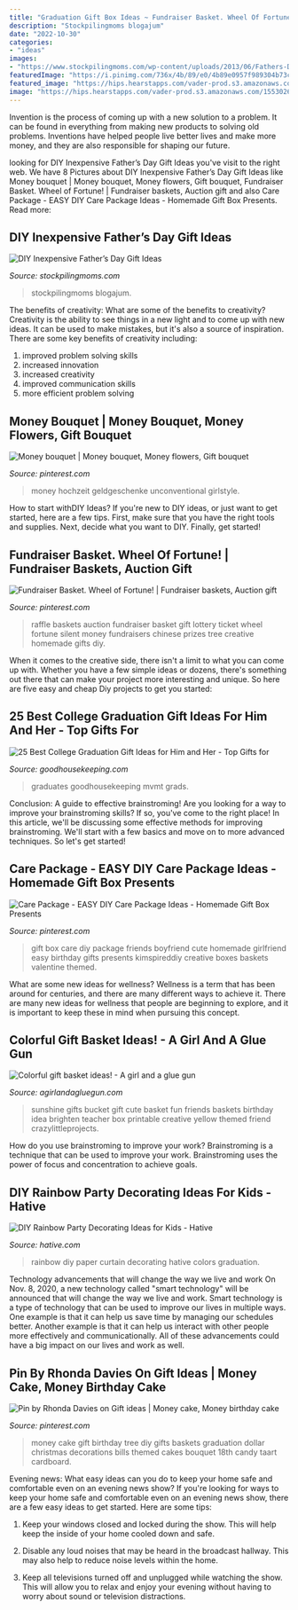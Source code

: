 ```yaml
---
title: "Graduation Gift Box Ideas ~ Fundraiser Basket. Wheel Of Fortune!"
description: "Stockpilingmoms blogajum"
date: "2022-10-30"
categories:
- "ideas"
images:
- "https://www.stockpilingmoms.com/wp-content/uploads/2013/06/Fathers-Day-Gift-2.jpg"
featuredImage: "https://i.pinimg.com/736x/4b/89/e0/4b89e0957f989304b73c2c7aef671259.jpg"
featured_image: "https://hips.hearstapps.com/vader-prod.s3.amazonaws.com/1553026324-5b56aa1a-a58d-4f2e-b54a-d690aaa4a85a.jpg?crop=1xw:0.978xh;center,top&amp;resize=480:*"
image: "https://hips.hearstapps.com/vader-prod.s3.amazonaws.com/1553026324-5b56aa1a-a58d-4f2e-b54a-d690aaa4a85a.jpg?crop=1xw:0.978xh;center,top&amp;resize=480:*"
---
```



Invention is the process of coming up with a new solution to a problem. It can be found in everything from making new products to solving old problems. Inventions have helped people live better lives and make more money, and they are also responsible for shaping our future.

	

		
looking for DIY Inexpensive Father’s Day Gift Ideas you've visit to the right web. We have 8 Pictures about DIY Inexpensive Father’s Day Gift Ideas like Money bouquet | Money bouquet, Money flowers, Gift bouquet, Fundraiser Basket. Wheel of Fortune! | Fundraiser baskets, Auction gift and also Care Package - EASY DIY Care Package Ideas - Homemade Gift Box Presents. Read more:
		
    
## DIY Inexpensive Father’s Day Gift Ideas

<img loading=lazy src="https://www.stockpilingmoms.com/wp-content/uploads/2013/06/Fathers-Day-Gift-2.jpg" onerror="this.onerror=null;this.src='https://tse2.mm.bing.net/th?id=OIP.T1ZmV3w0ZBOdZR7AHEYOEgHaJ4&amp;pid=15.1';" alt="DIY Inexpensive Father’s Day Gift Ideas">

_Source: stockpilingmoms.com_

>stockpilingmoms blogajum. 

	

The benefits of creativity: What are some of the benefits to creativity?
Creativity is the ability to see things in a new light and to come up with new ideas. It can be used to make mistakes, but it's also a source of inspiration. There are some key benefits of creativity including: 
1. improved problem solving skills 
2. increased innovation 
3. increased creativity 
4. improved communication skills 
5. more efficient problem solving 

    
## Money Bouquet | Money Bouquet, Money Flowers, Gift Bouquet

<img loading=lazy src="https://i.pinimg.com/736x/4b/89/e0/4b89e0957f989304b73c2c7aef671259.jpg" onerror="this.onerror=null;this.src='https://tse2.mm.bing.net/th?id=OIP.ziSrraX8xn6tiZiHxAhGZQHaJ3&amp;pid=15.1';" alt="Money bouquet | Money bouquet, Money flowers, Gift bouquet">

_Source: pinterest.com_

>money hochzeit geldgeschenke unconventional girlstyle. 

	

How to start withDIY Ideas?
If you're new to DIY ideas, or just want to get started, here are a few tips. First, make sure that you have the right tools and supplies. Next, decide what you want to DIY. Finally, get started!

    
## Fundraiser Basket. Wheel Of Fortune! | Fundraiser Baskets, Auction Gift

<img loading=lazy src="https://i.pinimg.com/736x/cd/1c/19/cd1c19fc2ef8486d4b7cd33bf278ad10--fundraiser-baskets-raffle-prizes.jpg" onerror="this.onerror=null;this.src='https://tse2.mm.bing.net/th?id=OIP.3yn-K-YH_OgeX8FOAI19RQHaLH&amp;pid=15.1';" alt="Fundraiser Basket. Wheel of Fortune! | Fundraiser baskets, Auction gift">

_Source: pinterest.com_

>raffle baskets auction fundraiser basket gift lottery ticket wheel fortune silent money fundraisers chinese prizes tree creative homemade gifts diy. 

	

When it comes to the creative side, there isn't a limit to what you can come up with. Whether you have a few simple ideas or dozens, there's something out there that can make your project more interesting and unique. So here are five easy and cheap Diy projects to get you started: 

    
## 25 Best College Graduation Gift Ideas For Him And Her - Top Gifts For

<img loading=lazy src="https://hips.hearstapps.com/vader-prod.s3.amazonaws.com/1553026324-5b56aa1a-a58d-4f2e-b54a-d690aaa4a85a.jpg?crop=1xw:0.978xh;center,top&amp;resize=480:*" onerror="this.onerror=null;this.src='https://tse3.mm.bing.net/th?id=OIP.TW390mqtutkIDT6iY1Wn8QHaLH&amp;pid=15.1';" alt="25 Best College Graduation Gift Ideas for Him and Her - Top Gifts for">

_Source: goodhousekeeping.com_

>graduates goodhousekeeping mvmt grads. 

	

Conclusion: A guide to effective brainstroming!
Are you looking for a way to improve your brainstroming skills? If so, you've come to the right place! In this article, we'll be discussing some effective methods for improving brainstroming. We'll start with a few basics and move on to more advanced techniques. So let's get started!

    
## Care Package - EASY DIY Care Package Ideas - Homemade Gift Box Presents

<img loading=lazy src="https://i.pinimg.com/736x/52/25/77/5225778ee3d4ba5cfa6a5fc6cbf8f292.jpg" onerror="this.onerror=null;this.src='https://tse1.mm.bing.net/th?id=OIP.6kI0vWn5H9dUEjh2948XGgHaNM&amp;pid=15.1';" alt="Care Package - EASY DIY Care Package Ideas - Homemade Gift Box Presents">

_Source: pinterest.com_

>gift box care diy package friends boyfriend cute homemade girlfriend easy birthday gifts presents kimspireddiy creative boxes baskets valentine themed. 

	

What are some new ideas for wellness?
Wellness is a term that has been around for centuries, and there are many different ways to achieve it. There are many new ideas for wellness that people are beginning to explore, and it is important to keep these in mind when pursuing this concept.

    
## Colorful Gift Basket Ideas! - A Girl And A Glue Gun

<img loading=lazy src="https://www.agirlandagluegun.com/wp-content/uploads/2016/01/ba09b84025c4f57c41463c50a395ef83.jpg" onerror="this.onerror=null;this.src='https://tse4.mm.bing.net/th?id=OIP.bR_jFee1XvxYyOmIfFj2NwHaLE&amp;pid=15.1';" alt="Colorful gift basket ideas! - A girl and a glue gun">

_Source: agirlandagluegun.com_

>sunshine gifts bucket gift cute basket fun friends baskets birthday idea brighten teacher box printable creative yellow themed friend crazylittleprojects. 

	

How do you use brainstroming to improve your work?
Brainstroming is a technique that can be used to improve your work. Brainstroming uses the power of focus and concentration to achieve goals.

    
## DIY Rainbow Party Decorating Ideas For Kids - Hative

<img loading=lazy src="https://hative.com/wp-content/uploads/2014/11/diy-rainbow-party-decorating-ideas/7-diy-rainbow-paper-curtain.jpg" onerror="this.onerror=null;this.src='https://tse4.mm.bing.net/th?id=OIP.6Ada-zOvyZwDK4n3P17UDwHaLM&amp;pid=15.1';" alt="DIY Rainbow Party Decorating Ideas for Kids - Hative">

_Source: hative.com_

>rainbow diy paper curtain decorating hative colors graduation. 

	

Technology advancements that will change the way we live and work
On Nov. 8, 2020, a new technology called "smart technology" will be announced that will change the way we live and work. Smart technology is a type of technology that can be used to improve our lives in multiple ways. One example is that it can help us save time by managing our schedules better. Another example is that it can help us interact with other people more effectively and communicationally. All of these advancements could have a big impact on our lives and work as well.

    
## Pin By Rhonda Davies On Gift Ideas | Money Cake, Money Birthday Cake

<img loading=lazy src="https://i.pinimg.com/736x/64/a2/7b/64a27be0f7030b8d9ae3b24c7f8252a6--money-cake-gift-money.jpg" onerror="this.onerror=null;this.src='https://tse4.mm.bing.net/th?id=OIP.-7185FT8lUSvPIRA5WfBZwHaJ7&amp;pid=15.1';" alt="Pin by Rhonda Davies on Gift ideas | Money cake, Money birthday cake">

_Source: pinterest.com_

>money cake gift birthday tree diy gifts baskets graduation dollar christmas decorations bills themed cakes bouquet 18th candy taart cardboard. 

	

Evening news: What easy ideas can you do to keep your home safe and comfortable even on an evening news show?
If you're looking for ways to keep your home safe and comfortable even on an evening news show, there are a few easy ideas to get started. Here are some tips:
1. Keep your windows closed and locked during the show. This will help keep the inside of your home cooled down and safe.

2. Disable any loud noises that may be heard in the broadcast hallway. This may also help to reduce noise levels within the home.

3. Keep all televisions turned off and unplugged while watching the show. This will allow you to relax and enjoy your evening without having to worry about sound or television distractions.

